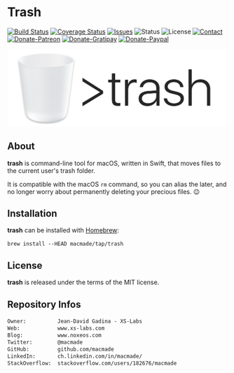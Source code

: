 Trash
=====

[![Build Status](https://img.shields.io/travis/macmade/trash.svg?branch=master&style=flat)](https://travis-ci.org/macmade/trash)
[![Coverage Status](https://img.shields.io/coveralls/macmade/trash.svg?branch=master&style=flat)](https://coveralls.io/r/macmade/trash?branch=master)
[![Issues](http://img.shields.io/github/issues/macmade/trash.svg?style=flat)](https://github.com/macmade/trash/issues)
![Status](https://img.shields.io/badge/status-active-brightgreen.svg?style=flat)
![License](https://img.shields.io/badge/license-mit-brightgreen.svg?style=flat)
[![Contact](https://img.shields.io/badge/contact-@macmade-blue.svg?style=flat)](https://twitter.com/macmade)  
[![Donate-Patreon](https://img.shields.io/badge/donate-patreon-yellow.svg?style=flat)](https://patreon.com/macmade)
[![Donate-Gratipay](https://img.shields.io/badge/donate-gratipay-yellow.svg?style=flat)](https://www.gratipay.com/macmade)
[![Donate-Paypal](https://img.shields.io/badge/donate-paypal-yellow.svg?style=flat)](https://paypal.me/xslabs)

![trash](Assets/trash.png "trash")

About
-----

**trash** is command-line tool for macOS, written in Swift, that moves files to the current user's trash folder.

It is compatible with the macOS `rm` command, so you can alias the later, and no longer worry about permanently deleting your precious files. 😉

Installation
------------

**trash** can be installed with [Homebrew](https://brew.sh):

    brew install --HEAD macmade/tap/trash

License
-------

**trash** is released under the terms of the MIT license.

Repository Infos
----------------

    Owner:          Jean-David Gadina - XS-Labs
    Web:            www.xs-labs.com
    Blog:           www.noxeos.com
    Twitter:        @macmade
    GitHub:         github.com/macmade
    LinkedIn:       ch.linkedin.com/in/macmade/
    StackOverflow:  stackoverflow.com/users/182676/macmade
